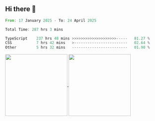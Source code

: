 ## Hi there 👋
<!--START_SECTION:waka-->

```rust
From: 17 January 2025 - To: 24 April 2025

Total Time: 287 hrs 3 mins

TypeScript    237 hrs 48 mins >>>>>>>>>>>>>>>>>>>>-----   81.27 %
CSS           7 hrs 42 mins   >------------------------   02.64 %
Other         5 hrs 32 mins   -------------------------   01.90 %
```

<!--END_SECTION:waka-->

<a href="https://github.com/anuraghazra/github-readme-stats">
  <img height=200 align="center" src="https://github-readme-stats.vercel.app/api/top-langs/?username=paulgeorge35&layout=donut&langs_count=5&theme=transparent" />
</a>
<a href="https://github.com/anuraghazra/convoychat">
  <img height=200 align="center" src="https://github-readme-stats.vercel.app/api?username=paulgeorge35&show_icons=true&show=prs_merged&theme=transparent&rank_icon=github" />
</a>
